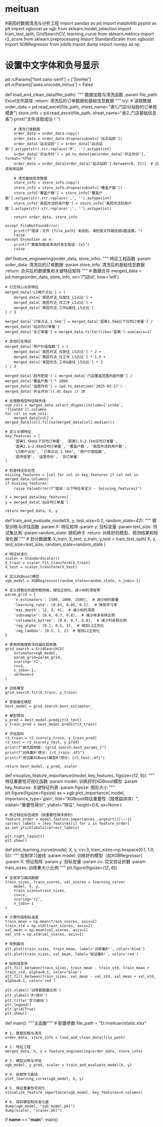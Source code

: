 # meituan
#美团的数据清洗与分析工程
import pandas as pd
import matplotlib.pyplot as plt
import xgboost as xgb
from sklearn.model_selection import train_test_split, GridSearchCV, learning_curve
from sklearn.metrics import r2_score
from sklearn.preprocessing import StandardScaler
from xgboost import XGBRegressor
from joblib import dump
import numpy as np

# 设置中文字体和负号显示
plt.rcParams['font.sans-serif'] = ['SimHei']
plt.rcParams['axes.unicode_minus'] = False


def load_and_clean_data(file_path):
    """
    数据加载与清洗函数
    :param file_path: Excel文件路径
    :return: 清洗后的订单数据和基础信息数据
    """
    try:
        # 读取数据
        order_data = pd.read_excel(file_path, sheet_name="表1_门店分站龄的订单规模表")
        store_info = pd.read_excel(file_path, sheet_name="表2_门店基础信息表")
        print("文件读取成功！")

        # 清洗订单数据
        order_data = order_data.copy()
        order_data = order_data.dropna(subset=['站点站龄'])
        order_data['站点站龄'] = order_data['站点站龄'].astype(str).str.replace('M', '').astype(int)
        order_data['开业月份'] = pd.to_datetime(order_data['开业月份'], format='%Y%m')
        order_data = order_data[order_data['站点站龄'].between(0, 21)]  # 过滤有效站龄

        # 清洗基础信息数据
        store_info = store_info.copy()
        store_info = store_info.dropna(subset=['覆盖户数'])
        store_info['覆盖户数'] = store_info['覆盖户数'].astype(str).str.replace(',', '').astype(int)
        store_info['美团月活跃用户数'] = store_info['美团月活跃用户数'].astype(str).str.replace(',', '').astype(int)

        return order_data, store_info

    except FileNotFoundError:
        print(f"错误：文件 {file_path} 未找到，请检查文件路径或U盘连接。")
        raise
    except Exception as e:
        print(f"数据加载或清洗时发生错误：{e}")
        raise


def feature_engineering(order_data, store_info):
    """
    特征工程函数
    :param order_data: 清洗后的订单数据
    :param store_info: 清洗后的基础信息数据
    :return: 合并后的数据集和关键特征矩阵
    """
    # 数据合并
    merged_data = pd.merge(order_data, store_info, on='门店id', how='left')

    # 衍生核心业务特征
    merged_data['L5用户占比'] = (
        merged_data['美团月活_仅居住_L5占比'] +
        merged_data['美团月活_仅工作_L5占比'] +
        merged_data['美团月活_工作&居住_L5占比']
    ) / 3

    merged_data['订单占比_1.5km'] = merged_data['距离1.5km以下日均订单量'] / merged_data['站日均订单量']
    merged_data['总订单量'] = merged_data.filter(like='距离').sum(axis=1)

    # 其他衍生特征
    merged_data['用户价值指数'] = (
        merged_data['美团月活_仅居住_L5占比'] * 2 +
        merged_data['美团月活_仅工作_L5占比'] * 1.5 +
        merged_data['美团月活_工作&居住_L5占比'] * 3
    ) / 3

    merged_data['超市密度'] = merged_data['门店覆盖范围内超市数'] / merged_data['覆盖户数'] * 1000
    merged_data['运营月份'] = (pd.to_datetime('2025-03-17') - merged_data['开业月份']).dt.days // 30

    # 处理数值型特征缺失值
    num_cols = merged_data.select_dtypes(include=['int64', 'float64']).columns
    for col in num_cols:
        merged_data[col] = merged_data[col].fillna(merged_data[col].median())

    # 定义关键特征
    key_features = [
        '距离1.5km以下日均订单量', '距离1.5~2.1km日均订单量',
        '距离2.1~2.8km日均订单量', '覆盖户数', '美团月活跃用户数',
        'L5用户占比', '订单占比_1.5km', '用户价值指数',
        '超市密度', '运营月份', '总订单量'
    ]

    # 检查特征存在性
    missing_features = [col for col in key_features if col not in merged_data.columns]
    if missing_features:
        raise ValueError(f"错误：以下特征未定义 - {missing_features}")

    X = merged_data[key_features]
    y = merged_data['站日均订单量']

    return merged_data, X, y


def train_and_evaluate_model(X, y, test_size=0.2, random_state=42):
    """
    模型训练与评估函数
    :param X: 特征矩阵
    :param y: 目标变量
    :param test_size: 测试集比例
    :param random_state: 随机种子
    :return: 训练好的模型、预测结果和标准化器
    """
    # 划分数据集
    X_train, X_test, y_train, y_test = train_test_split(
        X, y, test_size=test_size, random_state=random_state
    )

    # 特征标准化
    scaler = StandardScaler()
    X_train = scaler.fit_transform(X_train)
    X_test = scaler.transform(X_test)

    # 定义XGBoost模型
    xgb_model = XGBRegressor(random_state=random_state, n_jobs=-1)

    # 定义调整后的超参数网格，增加正则化，减小树的深度等
    param_grid = {
        'n_estimators': [500, 1000, 1500],  # 减少树的数量
        'learning_rate': [0.03, 0.05, 0.1],  # 降低学习率
        'max_depth': [2, 3, 4],  # 减小树的深度
        'subsample': [0.6, 0.7, 0.8],  # 减少样本采样比例
        'colsample_bytree': [0.6, 0.7, 0.8],  # 减少列采样比例
        'reg_alpha': [0.1, 0.5, 1],  # 增加L1正则化
        'reg_lambda': [0.5, 1, 2]  # 增加L2正则化
    }

    # 使用网格搜索寻找最优超参数
    grid_search = GridSearchCV(
        estimator=xgb_model,
        param_grid=param_grid,
        scoring='r2',
        cv=3,
        n_jobs=-1,
        verbose=2
    )

    # 训练模型
    grid_search.fit(X_train, y_train)

    # 获取最优模型
    best_model = grid_search.best_estimator_

    # 模型预测
    y_pred = best_model.predict(X_test)
    y_train_pred = best_model.predict(X_train)

    # 评估指标
    r2_train = r2_score(y_train, y_train_pred)
    r2_test = r2_score(y_test, y_pred)
    print(f"最优超参数: {grid_search.best_params_}")
    print(f"训练集R²得分: {r2_train:.4f}")
    print(f"测试集XGBoost模型R²得分: {r2_test:.4f}")

    return best_model, y_pred, scaler


def visualize_feature_importance(model, key_features, figsize=(12, 8)):
    """
    特征重要性可视化函数
    :param model: 训练好的XGBoost模型
    :param key_features: 关键特征列表
    :param figsize: 图形大小
    """
    plt.figure(figsize=figsize)
    ax = xgb.plot_importance(
        model,
        importance_type='gain',
        title="XGBoost特征重要性（按增益排序）",
        xlabel="重要性得分",
        ylabel="特征",
        height=0.6,
        ax=None
    )

    # 修正特征标签顺序（按重要性降序排列）
    feature_order = model.feature_importances_.argsort()[::-1]
    correct_labels = [key_features[i] for i in feature_order]
    ax.set_yticklabels(correct_labels)

    plt.tight_layout()
    plt.show()


def plot_learning_curve(model, X, y, cv=3, train_sizes=np.linspace(0.1, 1.0, 5)):
    """
    绘制学习曲线
    :param model: 训练好的模型（如XGBRegressor）
    :param X: 特征矩阵
    :param y: 目标变量
    :param cv: 交叉验证折数
    :param train_sizes: 训练集大小比例
    """
    plt.figure(figsize=(12, 6))

    # 生成学习曲线数据
    train_sizes, train_scores, val_scores = learning_curve(
        model, X, y,
        train_sizes=train_sizes,
        cv=cv,
        scoring='r2',
        n_jobs=-1
    )

    # 计算均值和标准差
    train_mean = np.mean(train_scores, axis=1)
    train_std = np.std(train_scores, axis=1)
    val_mean = np.mean(val_scores, axis=1)
    val_std = np.std(val_scores, axis=1)

    # 绘制曲线
    plt.plot(train_sizes, train_mean, label='训练集R²', color='blue')
    plt.plot(train_sizes, val_mean, label='验证集R²', color='red')

    # 绘制误差带
    plt.fill_between(train_sizes, train_mean - train_std, train_mean + train_std, alpha=0.1, color='blue')
    plt.fill_between(train_sizes, val_mean - val_std, val_mean + val_std, alpha=0.1, color='red')

    plt.xlabel('训练数据量比例')
    plt.ylabel('R²得分')
    plt.title('学习曲线')
    plt.legend()
    plt.grid(True)
    plt.show()


def main():
    """主函数"""
    # 配置参数
    file_path = "D:/meituan/static.xlsx"

    # 1. 数据加载与清洗
    order_data, store_info = load_and_clean_data(file_path)

    # 2. 特征工程
    merged_data, X, y = feature_engineering(order_data, store_info)

    # 3. 模型训练与评估
    xgb_model, y_pred, scaler = train_and_evaluate_model(X, y)

    # 4. 绘制学习曲线
    plot_learning_curve(xgb_model, X, y)

    # 5. 特征重要性可视化
    visualize_feature_importance(xgb_model, key_features=X.columns)

    # 6. 保存模型和标准化器
    dump(xgb_model, "xgb_model.pkl")
    dump(scaler, "scaler.pkl")


if __name__ == "__main__":
    main()

    
